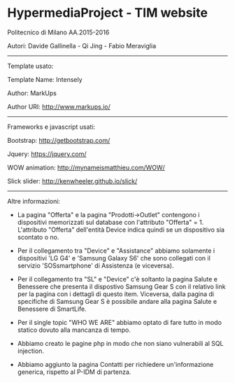 # HypermediaProject - TIM website


Politecnico di Milano AA.2015-2016



Autori: Davide Gallinella - Qi Jing - Fabio Meraviglia

-------------------------------------------------------------
Template usato:

Template Name: Intensely

Author: MarkUps

Author URI: http://www.markups.io/

-------------------------------------------------------------

Frameworks e javascript usati:


Bootstrap: http://getbootstrap.com/


Jquery: https://jquery.com/


WOW animation: http://mynameismatthieu.com/WOW/


Slick slider: http://kenwheeler.github.io/slick/

-------------------------------------------------------------

Altre informazioni:


- La pagina "Offerta" e la pagina "Prodotti->Outlet" contengono i dispositivi memorizzati sul database con l'attributo "Offerta" = 1. L'attributo "Offerta" dell'entità Device indica quindi se un dispositivo sia scontato o no.


- Per il collegamento tra "Device" e "Assistance" abbiamo solamente i dispositivi 'LG G4' e 'Samsung Galaxy S6' che sono collegati con il servizio 'SOSsmartphone' di Assistenza (e viceversa).


- Per il collegamento tra "SL" e "Device" c'è soltanto la pagina Salute e Benessere che presenta il dispostivo Samsung Gear S con il relativo link per la pagina con i dettagli di questo item. Viceversa, dalla pagina di specifiche di Samsung Gear S è possibile andare alla pagina Salute e Benessere di SmartLife.


- Per il single topic "WHO WE ARE" abbiamo optato di fare tutto in modo statico dovuto alla mancanza di tempo.


- Abbiamo creato le pagine php in modo che non siano vulnerabili al SQL injection.


- Abbiamo aggiunto la pagina Contatti per richiedere un'informazione generica, rispetto al P-IDM di partenza.

